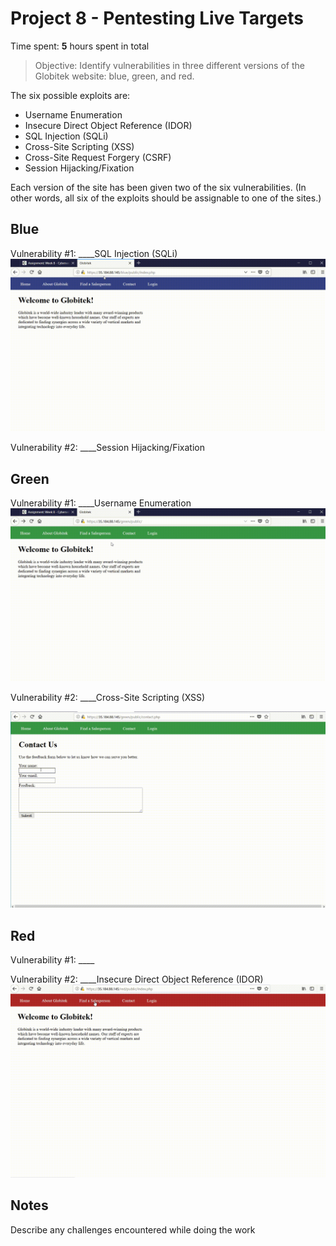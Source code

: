# Project 8 - Pentesting Live Targets

Time spent: **5** hours spent in total

> Objective: Identify vulnerabilities in three different versions of the Globitek website: blue, green, and red.

The six possible exploits are:
* Username Enumeration
* Insecure Direct Object Reference (IDOR)
* SQL Injection (SQLi)
* Cross-Site Scripting (XSS)
* Cross-Site Request Forgery (CSRF)
* Session Hijacking/Fixation

Each version of the site has been given two of the six vulnerabilities. (In other words, all six of the exploits should be assignable to one of the sites.)

## Blue

Vulnerability #1: ____SQL Injection (SQLi)
<img src="SQLIBLUE.gif">

Vulnerability #2: ____Session Hijacking/Fixation


## Green

Vulnerability #1: ____Username Enumeration
<img src="UEGREEN.gif">

Vulnerability #2: ____Cross-Site Scripting (XSS)

<img src="XSSGREEN.gif">

## Red

Vulnerability #1: ____

Vulnerability #2: ____Insecure Direct Object Reference (IDOR)
<img src="IDORRED.gif">


## Notes

Describe any challenges encountered while doing the work
